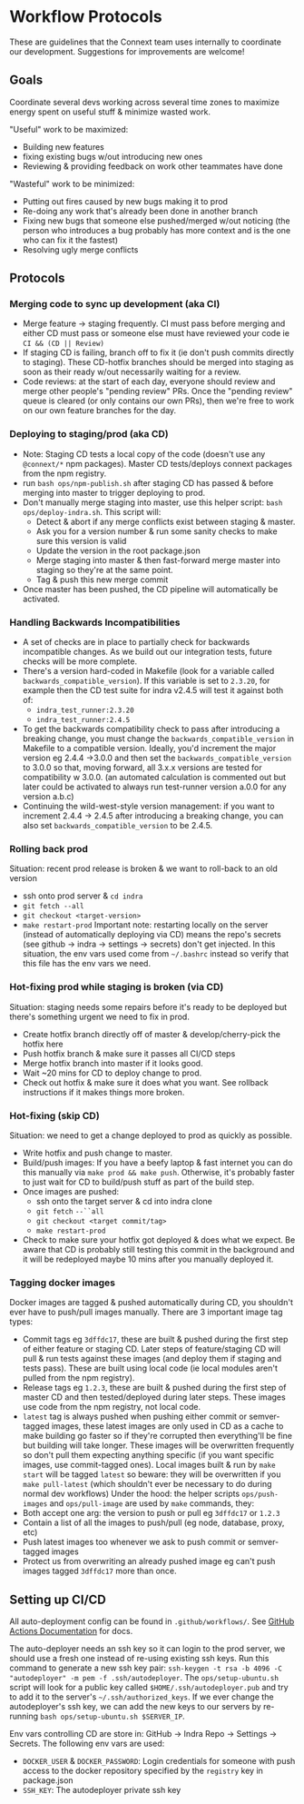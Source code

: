 # Workflow Protocols

These are guidelines that the Connext team uses internally to coordinate our development. Suggestions for improvements are welcome!

## Goals

Coordinate several devs working across several time zones to maximize energy spent on useful stuff & minimize wasted work.

"Useful" work to be maximized:
- Building new features
- fixing existing bugs w/out introducing new ones
- Reviewing & providing feedback on work other teammates have done

"Wasteful" work to be minimized:

- Putting out fires caused by new bugs making it to prod
- Re-doing any work that's already been done in another branch
- Fixing new bugs that someone else pushed/merged w/out noticing (the person who introduces a bug probably has more context and is the one who can fix it the fastest)
- Resolving ugly merge conflicts

## Protocols

### Merging code to sync up development (aka CI)
- Merge feature ->  staging frequently. CI must pass before merging and either CD must pass or someone else must have reviewed your code ie `CI && (CD || Review)`
- If staging CD is failing, branch off to fix it (ie don't push commits directly to staging). These CD-hotfix branches should be merged into staging as soon as their ready w/out necessarily waiting for a review.
- Code reviews: at the start of each day, everyone should review and merge other people's "pending review" PRs. Once the "pending review" queue is cleared (or only contains our own PRs), then we're free to work on our own feature branches for the day.

### Deploying to staging/prod (aka CD)
- Note: Staging CD tests a local copy of the code (doesn't use any `@connext/*` npm packages). Master CD tests/deploys connext packages from the npm registry.
- run `bash ops/npm-publish.sh` after staging CD has passed & before merging into master to trigger deploying to prod.
- Don't manually merge staging into master, use this helper script: `bash ops/deploy-indra.sh`. This script will:
  - Detect & abort if any merge conflicts exist between staging & master.
  - Ask you for a version number & run some sanity checks to make sure this version is valid
  - Update the version in the root package.json
  - Merge staging into master & then fast-forward merge master into staging so they're at the same point.
  - Tag & push this new merge commit
- Once master has been pushed, the CD pipeline will automatically be activated.

### Handling Backwards Incompatibilities
- A set of checks are in place to partially check for backwards incompatible changes. As we build out our integration tests, future checks will be more complete.
- There's a version hard-coded in Makefile (look for a variable called `backwards_compatible_version`). If this variable is set to `2.3.20`, for example then the CD test suite for indra  v2.4.5 will test it against both of:
    - `indra_test_runner:2.3.20`
    - `indra_test_runner:2.4.5`
- To get the backwards compatibility check to pass after introducing a breaking change, you must change the `backwards_compatible_version` in Makefile to a compatible version. Ideally, you'd increment the major version eg 2.4.4 ->3.0.0 and then set the `backwards_compatible_version` to 3.0.0 so that, moving forward, all 3.x.x versions are tested for compatibility w 3.0.0. (an automated calculation is commented out but later could be activated to always run test-runner version a.0.0 for any version a.b.c)
- Continuing the wild-west-style version management: if you want to increment 2.4.4 -> 2.4.5 after introducing a breaking change, you can also set `backwards_compatible_version` to be 2.4.5.

### Rolling back prod
Situation: recent prod release is broken & we want to roll-back to an old version
- ssh onto prod server & `cd indra` 
- `git fetch --all`
- `git checkout <target-version>`
- `make restart-prod`
Important note: restarting locally on the server (instead of automatically deploying via CD) means the repo's secrets (see github -> indra -> settings -> secrets) don't get injected. In this situation, the env vars used come from `~/.bashrc` instead so verify that this file has the env vars we need.

### Hot-fixing prod while staging is broken (via CD)
Situation: staging needs some repairs before it's ready to be deployed but there's something urgent we need to fix in prod.
- Create hotfix branch directly off of master & develop/cherry-pick the hotfix here
- Push hotfix branch & make sure it passes all CI/CD steps
- Merge hotfix branch into master if it looks good. 
- Wait ~20 mins for CD to deploy change to prod.
- Check out hotfix & make sure it does what you want. See rollback instructions if it makes things more broken.

### Hot-fixing (skip CD)
Situation: we need to get a change deployed to prod as quickly as possible.
- Write hotfix and push change to master.
- Build/push images: If you have a beefy laptop & fast internet you can do this manually via `make prod && make push`. Otherwise, it's probably faster to just wait for CD to build/push stuff as part of the build step.
- Once images are pushed:
    -  ssh onto the target server & cd into indra clone
    - `git fetch` `--``all`
    - `git checkout <target commit/tag>` 
    - `make restart-prod`
- Check to make sure your hotfix got deployed & does what we expect. Be aware that CD is probably still testing this commit in the background and it will be redeployed maybe 10 mins after you manually deployed it.

### Tagging docker images
Docker images are tagged & pushed automatically during CD, you shouldn't ever have to push/pull images manually.
There are 3 important image tag types:
- Commit tags eg `3dffdc17`, these are built & pushed during the first step of either feature or staging CD. Later steps of feature/staging CD will pull & run tests against these images (and deploy them if staging and tests pass). These are built using local code (ie local modules aren't pulled from the npm registry).
- Release tags eg `1.2.3`, these are built & pushed during the first step of master CD and then tested/deployed during later steps. These images use code from the npm registry, not local code. 
- `latest` tag is always pushed when pushing either commit or semver-tagged images, these latest images are only used in CD as a cache to make building go faster so if they're corrupted then everything'll be fine but building will take longer. These images will be overwritten frequently so don't pull them expecting anything specific (if you want specific images, use commit-tagged ones). Local images built & run by `make start` will be tagged `latest` so beware: they will be overwritten if you `make pull-latest` (which shouldn't ever be necessary to do during normal dev workflows)
Under the hood: the helper scripts `ops/push-images` and `ops/pull-image` are used by `make` commands, they:
- Both accept one arg: the version to push or pull eg `3dffdc17` or `1.2.3`
- Contain a list of all the images to push/pull (eg node, database, proxy, etc)
- Push latest images too whenever we ask to push commit or semver-tagged images
- Protect us from overwriting an already pushed image eg can't push images tagged `3dffdc17` more than once.

## Setting up CI/CD

All auto-deployment config can be found in `.github/workflows/`. See [GitHub Actions Documentation](https://help.github.com/en/actions) for docs.

The auto-deployer needs an ssh key so it can login to the prod server, we should use a fresh one instead of re-using existing ssh keys. Run this command to generate a new ssh key pair: `ssh-keygen -t rsa -b 4096 -C "autodeployer" -m pem -f .ssh/autodeployer`. The `ops/setup-ubuntu.sh` script will look for a public key called `$HOME/.ssh/autodeployer.pub` and try to add it to the server's `~/.ssh/authorized_keys`. If we ever change the autodeployer's ssh key, we can add the new keys to our servers by re-running `bash ops/setup-ubuntu.sh $SERVER_IP`.

Env vars controlling CD are store in: GitHub -> Indra Repo -> Settings -> Secrets. The following env vars are used:
- `DOCKER_USER` & `DOCKER_PASSWORD`: Login credentials for someone with push access to the docker repository specified by the `registry` key in package.json
- `SSH_KEY`: The autodeployer private ssh key
